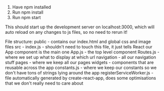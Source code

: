 1. Have npm installed
2. Run npm install
3. Run npm start

This should start up the development server on localhost:3000, which will auto reload on any changes to js files, so no need to rerun it!

File structure:
public - contains our index.html and global css and image files
src -
    index.js - shouldn't need to touch this file, it just tells React our App component is the main one
    App.js - the top level component
    Routes.js - where we set up what to display at which url
    navigation - all our navigation stuff
    pages - where we keep all our pages
    widgets - components that are reusable across the app
    constants.js - where we keep our constants so we don't have tons of strings lying around the app
    registerServiceWorker.js - file automatically generated by create-react-app, does some optimisations that we don't really need to care about
    